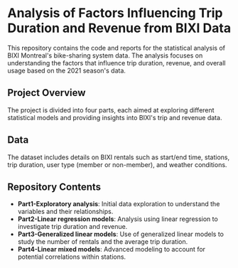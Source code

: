 # Analysis of Factors Influencing Trip Duration and Revenue from BIXI Data

This repository contains the code and reports for the statistical analysis of BIXI Montreal's bike-sharing system data. The analysis focuses on understanding the factors that influence trip duration, revenue, and overall usage based on the 2021 season's data.

## Project Overview

The project is divided into four parts, each aimed at exploring different statistical models and providing insights into BIXI's trip and revenue data.

## Data

The dataset includes details on BIXI rentals such as start/end time, stations, trip duration, user type (member or non-member), and weather conditions.

## Repository Contents

- **Part1-Exploratory analysis**: Initial data exploration to understand the variables and their relationships.
- **Part2-Linear regression models**: Analysis using linear regression to investigate trip duration and revenue.
- **Part3-Generalized linear models**: Use of generalized linear models to study the number of rentals and the average trip duration.
- **Part4-Linear mixed models**: Advanced modeling to account for potential correlations within stations.

